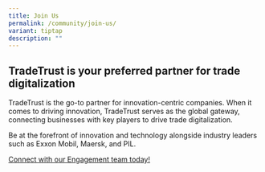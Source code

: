 ```yaml
---
title: Join Us
permalink: /community/join-us/
variant: tiptap
description: ""
---
```

<h2>TradeTrust is your preferred partner for trade digitalization</h2>
<p>TradeTrust is the go-to partner for innovation-centric companies. When
it comes to driving innovation, TradeTrust serves as the global gateway,
connecting businesses with key players to drive trade digitalization.</p>
<p>Be at the forefront of innovation and technology alongside industry leaders
such as Exxon Mobil, Maersk, and PIL.</p>
<p></p>
<p><a href="mailto:tradetrust@imda.gov.sg" rel="noopener noreferrer nofollow" target="_blank">Connect with our Engagement team today!</a>
</p>
<p></p>